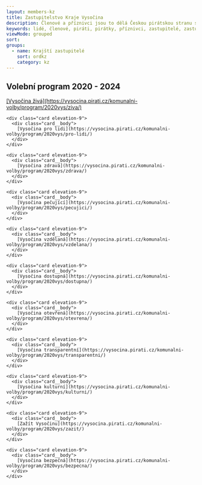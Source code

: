 ```yaml
---
layout: members-kz
title: Zastupitelstvo Kraje Vysočina
description: Členové a příznivci jsou to dělá Českou pirátskou stranu silnou. Seznamte se Piráty v Kraji Vysočina.
keywords: lidé, členové, piráti, pirátky, příznivci, zastupitelé, zastupitel, zastupitelka, místní sdružení, havlíčkův brod, jihlavsko, telčsko, třebíčsko, pelhřimovsko, vysočina, kraj, komunál
viewMode: grouped
sort:
groups:
  - name: Krajští zastupitelé
    sort: ordkz
    category: kz
---
```


<h2 class="head-heavy-base mb-4">Volební program 2020 - 2024</h2>
<div class="grid grid-cols-2 md:grid-cols-4 gap-8">
    <div class="card elevation-9">
      <a href="https://vysocina.pirati.cz/komunalni-volby/program/2020vys/ziva/"><div class="card__body">
        [Vysočina živá](https://vysocina.pirati.cz/komunalni-volby/program/2020vys/ziva/)
      </div></a>
    </div>

    <div class="card elevation-9">
      <div class="card__body">
        [Vysočina pro lidi](https://vysocina.pirati.cz/komunalni-volby/program/2020vys/pro-lidi/)
      </div>
    </div>

    <div class="card elevation-9">
      <div class="card__body">
        [Vysočina zdravá](https://vysocina.pirati.cz/komunalni-volby/program/2020vys/zdrava/)
      </div>
    </div>

    <div class="card elevation-9">
      <div class="card__body">
        [Vysočina pečující](https://vysocina.pirati.cz/komunalni-volby/program/2020vys/pecujici/)
      </div>
    </div>

    <div class="card elevation-9">
      <div class="card__body">
        [Vysočina vzdělaná](https://vysocina.pirati.cz/komunalni-volby/program/2020vys/vzdelana/)
      </div>
    </div>

    <div class="card elevation-9">
      <div class="card__body">
        [Vysočina dostupná](https://vysocina.pirati.cz/komunalni-volby/program/2020vys/dostupna/)
      </div>
    </div>

    <div class="card elevation-9">
      <div class="card__body">
        [Vysočina otevřená](https://vysocina.pirati.cz/komunalni-volby/program/2020vys/otevrena/)
      </div>
    </div>

    <div class="card elevation-9">
      <div class="card__body">
        [Vysočina transparentní](https://vysocina.pirati.cz/komunalni-volby/program/2020vys/transparentni/)
      </div>
    </div>

    <div class="card elevation-9">
      <div class="card__body">
        [Vysočina kulturní](https://vysocina.pirati.cz/komunalni-volby/program/2020vys/kulturni/)
      </div>
    </div>

    <div class="card elevation-9">
      <div class="card__body">
        [Zažít Vysočinu](https://vysocina.pirati.cz/komunalni-volby/program/2020vys/zazit/)
      </div>
    </div>

    <div class="card elevation-9">
      <div class="card__body">
        [Vysočina bezpečná](https://vysocina.pirati.cz/komunalni-volby/program/2020vys/bezpecna/)
      </div>
    </div>
  </div>

